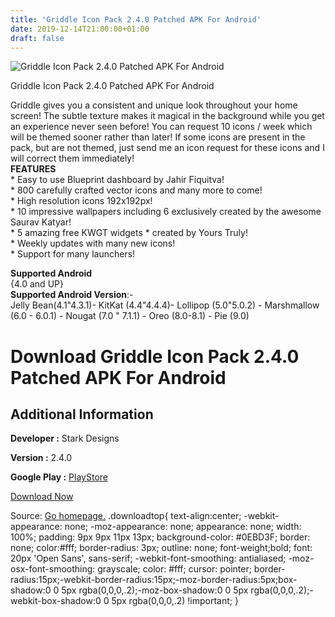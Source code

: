 ```yaml
---
title: 'Griddle Icon Pack 2.4.0 Patched APK For Android'
date: 2019-12-14T21:00:00+01:00
draft: false
---
```


![Griddle Icon Pack 2.4.0 Patched APK For Android](https://i2.wp.com/apkhome.net/wp-content/uploads/2019/12/Griddle-Icon-Pack-2.4.0-Patched.png "Griddle Icon Pack 2.4.0 Patched APK For Android")

  

Griddle Icon Pack 2.4.0 Patched APK For Android

Griddle gives you a consistent and unique look throughout your home screen! The subtle texture makes it magical in the background while you get an experience never seen before! You can request 10 icons / week which will be themed sooner rather than later! If some icons are present in the pack, but are not themed, just send me an icon request for these icons and I will correct them immediately!  
**FEATURES**  
\* Easy to use Blueprint dashboard by Jahir Fiquitva!  
\* 800 carefully crafted vector icons and many more to come!  
\* High resolution icons 192x192px!  
\* 10 impressive wallpapers including 6 exclusively created by the awesome Saurav Katyar!  
\* 5 amazing free KWGT widgets \* created by Yours Truly!  
\* Weekly updates with many new icons!  
\* Support for many launchers!

**Supported Android**  
{4.0 and UP}  
**Supported Android Version**:-  
Jelly Bean(4.1"4.3.1)- KitKat (4.4"4.4.4)- Lollipop (5.0"5.0.2) - Marshmallow (6.0 - 6.0.1) - Nougat (7.0 " 7.1.1) - Oreo (8.0-8.1) - Pie (9.0)

Download Griddle Icon Pack 2.4.0 Patched APK For Android
========================================================

Additional Information
----------------------

**Developer :** Stark Designs

**Version :** 2.4.0

**Google Play :** [PlayStore](https://play.google.com/store/apps/details?id=com.stark.griddle)

  

[Download Now](https://store4app.co/post/griddle-icon-pack-2-4-0-patched-apk-for-android_1576353380)

  
Source: [Go homepage.](https://store4app.co/post/griddle-icon-pack-2-4-0-patched-apk-for-android_1576353380) .downloadtop{ text-align:center; -webkit-appearance: none; -moz-appearance: none; appearance: none; width: 100%; padding: 9px 9px 11px 13px; background-color: #0EBD3F; border: none; color:#fff; border-radius: 3px; outline: none; font-weight;bold; font: 20px 'Open Sans', sans-serif; -webkit-font-smoothing: antialiased; -moz-osx-font-smoothing: grayscale; color: #fff; cursor: pointer; border-radius:15px;-webkit-border-radius:15px;-moz-border-radius:5px;box-shadow:0 0 5px rgba(0,0,0,.2);-moz-box-shadow:0 0 5px rgba(0,0,0,.2);-webkit-box-shadow:0 0 5px rgba(0,0,0,.2) !important; }